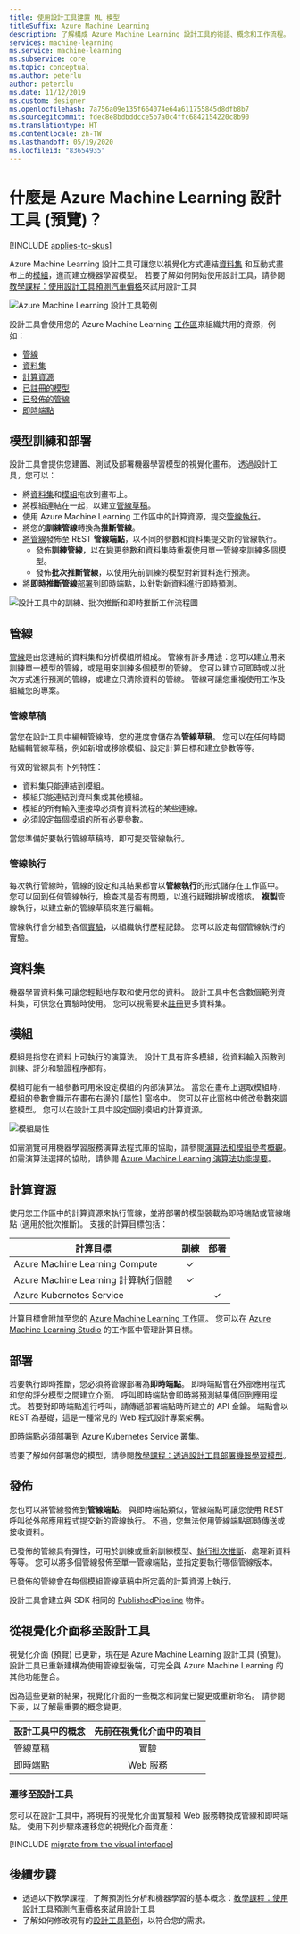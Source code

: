 ```yaml
---
title: 使用設計工具建置 ML 模型
titleSuffix: Azure Machine Learning
description: 了解構成 Azure Machine Learning 設計工具的術語、概念和工作流程。
services: machine-learning
ms.service: machine-learning
ms.subservice: core
ms.topic: conceptual
ms.author: peterlu
author: peterclu
ms.date: 11/12/2019
ms.custom: designer
ms.openlocfilehash: 7a756a09e135f664074e64a611755845d8dfb8b7
ms.sourcegitcommit: fdec8e8bdbddcce5b7a0c4ffc6842154220c8b90
ms.translationtype: HT
ms.contentlocale: zh-TW
ms.lasthandoff: 05/19/2020
ms.locfileid: "83654935"
---
```

# <a name="what-is-azure-machine-learning-designer-preview"></a>什麼是 Azure Machine Learning 設計工具 (預覽)？ 
[!INCLUDE [applies-to-skus](../../includes/aml-applies-to-enterprise-sku.md)]

Azure Machine Learning 設計工具可讓您以視覺化方式連結[資料集](#datasets) 和互動式畫布上的[模組](#module)，進而建立機器學習模型。 若要了解如何開始使用設計工具，請參閱[教學課程：使用設計工具預測汽車價格](tutorial-designer-automobile-price-train-score.md)來試用設計工具

![Azure Machine Learning 設計工具範例](./media/concept-designer/designer-drag-and-drop.gif)

設計工具會使用您的 Azure Machine Learning [工作區](concept-workspace.md)來組織共用的資源，例如：

+ [管線](#pipeline)
+ [資料集](#datasets)
+ [計算資源](#compute)
+ [已註冊的模型](concept-azure-machine-learning-architecture.md#models)
+ [已發佈的管線](#publish)
+ [即時端點](#deploy)

## <a name="model-training-and-deployment"></a>模型訓練和部署

設計工具會提供您建置、測試及部署機器學習模型的視覺化畫布。 透過設計工具，您可以：

+ 將[資料集](#datasets)和[模組](#module)拖放到畫布上。
+ 將模組連結在一起，以建立[管線草稿](#pipeline-draft)。
+ 使用 Azure Machine Learning 工作區中的計算資源，提交[管線執行](#pipeline-run)。
+ 將您的**訓練管線**轉換為**推斷管線**。
+ [將管線](#publish)發佈至 REST **管線端點**，以不同的參數和資料集提交新的管線執行。
    + 發佈**訓練管線**，以在變更參數和資料集時重複使用單一管線來訓練多個模型。
    + 發佈**批次推斷管線**，以使用先前訓練的模型對新資料進行預測。
+ 將**即時推斷管線**[部署](#deploy)到即時端點，以針對新資料進行即時預測。

![設計工具中的訓練、批次推斷和即時推斷工作流程圖](./media/concept-designer/designer-workflow-diagram.png)

## <a name="pipeline"></a>管線

[管線](concept-azure-machine-learning-architecture.md#ml-pipelines)是由您連結的資料集和分析模組所組成。 管線有許多用途：您可以建立用來訓練單一模型的管線，或是用來訓練多個模型的管線。 您可以建立可即時或以批次方式進行預測的管線，或建立只清除資料的管線。 管線可讓您重複使用工作及組織您的專案。

### <a name="pipeline-draft"></a>管線草稿

當您在設計工具中編輯管線時，您的進度會儲存為**管線草稿**。 您可以在任何時間點編輯管線草稿，例如新增或移除模組、設定計算目標和建立參數等等。

有效的管線具有下列特性：

* 資料集只能連結到模組。
* 模組只能連結到資料集或其他模組。
* 模組的所有輸入連接埠必須有資料流程的某些連線。
* 必須設定每個模組的所有必要參數。

當您準備好要執行管線草稿時，即可提交管線執行。

### <a name="pipeline-run"></a>管線執行

每次執行管線時，管線的設定和其結果都會以**管線執行**的形式儲存在工作區中。 您可以回到任何管線執行，檢查其是否有問題，以進行疑難排解或稽核。 **複製**管線執行，以建立新的管線草稿來進行編輯。

管線執行會分組到各個[實驗](concept-azure-machine-learning-architecture.md#experiments)，以組織執行歷程記錄。 您可以設定每個管線執行的實驗。 

## <a name="datasets"></a>資料集

機器學習資料集可讓您輕鬆地存取和使用您的資料。 設計工具中包含數個範例資料集，可供您在實驗時使用。 您可以視需要來[註冊](how-to-create-register-datasets.md)更多資料集。

## <a name="module"></a>模組

模組是指您在資料上可執行的演算法。 設計工具有許多模組，從資料輸入函數到訓練、評分和驗證程序都有。

模組可能有一組參數可用來設定模組的內部演算法。 當您在畫布上選取模組時，模組的參數會顯示在畫布右邊的 [屬性] 窗格中。 您可以在此窗格中修改參數來調整模型。 您可以在設計工具中設定個別模組的計算資源。 

![模組屬性](./media/concept-designer/properties.png)

如需瀏覽可用機器學習服務演算法程式庫的協助，請參閱[演算法和模組參考概觀](algorithm-module-reference/module-reference.md)。 如需演算法選擇的協助，請參閱 [Azure Machine Learning 演算法功能提要](algorithm-cheat-sheet.md)。

## <a name="compute-resources"></a><a name="compute"></a> 計算資源

使用您工作區中的計算資源來執行管線，並將部署的模型裝載為即時端點或管線端點 (適用於批次推斷)。 支援的計算目標包括：

| 計算目標 | 訓練 | 部署 |
| ---- |:----:|:----:|
| Azure Machine Learning Compute | ✓ | |
| Azure Machine Learning 計算執行個體 | ✓ | |
| Azure Kubernetes Service | | ✓ |

計算目標會附加至您的 [Azure Machine Learning 工作區](concept-workspace.md)。 您可以在 [Azure Machine Learning Studio](https://ml.azure.com) 的工作區中管理計算目標。

## <a name="deploy"></a>部署

若要執行即時推斷，您必須將管線部署為**即時端點**。 即時端點會在外部應用程式和您的評分模型之間建立介面。 呼叫即時端點會即時將預測結果傳回到應用程式。 若要對即時端點進行呼叫，請傳遞部署端點時所建立的 API 金鑰。 端點會以 REST 為基礎，這是一種常見的 Web 程式設計專案架構。

即時端點必須部署到 Azure Kubernetes Service 叢集。

若要了解如何部署您的模型，請參閱[教學課程：透過設計工具部署機器學習模型](tutorial-designer-automobile-price-deploy.md)。

## <a name="publish"></a>發佈

您也可以將管線發佈到**管線端點**。 與即時端點類似，管線端點可讓您使用 REST 呼叫從外部應用程式提交新的管線執行。 不過，您無法使用管線端點即時傳送或接收資料。

已發佈的管線具有彈性，可用於訓練或重新訓練模型、[執行批次推斷](how-to-run-batch-predictions-designer.md)、處理新資料等等。 您可以將多個管線發佈至單一管線端點，並指定要執行哪個管線版本。

已發佈的管線會在每個模組管線草稿中所定義的計算資源上執行。

設計工具會建立與 SDK 相同的 [PublishedPipeline](https://docs.microsoft.com/python/api/azureml-pipeline-core/azureml.pipeline.core.graph.publishedpipeline?view=azure-ml-py) 物件。


## <a name="moving-from-the-visual-interface-to-the-designer"></a>從視覺化介面移至設計工具

視覺化介面 (預覽) 已更新，現在是 Azure Machine Learning 設計工具 (預覽)。 設計工具已重新建構為使用管線型後端，可完全與 Azure Machine Learning 的其他功能整合。 

因為這些更新的結果，視覺化介面的一些概念和詞彙已變更或重新命名。 請參閱下表，以了解最重要的概念變更。 

| 設計工具中的概念 | 先前在視覺化介面中的項目 |
| ---- |:----:|
| 管線草稿 | 實驗 |
| 即時端點 | Web 服務 |

### <a name="migrating-to-the-designer"></a>遷移至設計工具

您可以在設計工具中，將現有的視覺化介面實驗和 Web 服務轉換成管線和即時端點。 使用下列步驟來遷移您的視覺化介面資產：

[!INCLUDE [migrate from the visual interface](../../includes/aml-vi-designer-migration.md)]


## <a name="next-steps"></a>後續步驟

* 透過以下教學課程，了解預測性分析和機器學習的基本概念：[教學課程：使用設計工具預測汽車價格](tutorial-designer-automobile-price-train-score.md)來試用設計工具
* 了解如何修改現有的[設計工具範例](samples-designer.md)，以符合您的需求。


